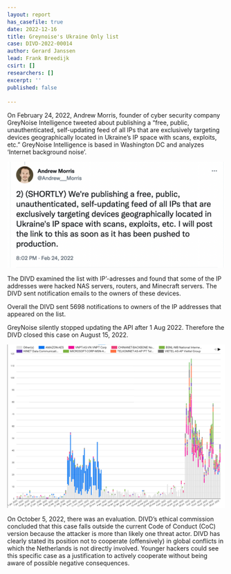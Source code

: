 ```yaml
---
layout: report
has_casefile: true
date: 2022-12-16
title: Greynoise's Ukraine Only list
case: DIVD-2022-00014
author: Gerard Janssen
lead: Frank Breedijk
csirt: []
researchers: []
excerpt: ''
published: false

---
```

On February 24, 2022, Andrew Morris, founder of cyber security company GreyNoise Intelligence tweeted about publishing a “free, public, unauthenticated, self-updating feed of all IPs that are exclusively targeting devices geographically located in Ukraine’s IP space with scans, exploits, etc.” GreyNoise Intelligence is based in Washington DC and analyzes ‘Internet background noise’.

![](/uploads/screenshot-andrew-morris.png)

The DIVD examined the list with IP’-adresses and found that some of the IP addresses were hacked NAS servers, routers, and Minecraft servers. The DIVD sent notification emails to the owners of these devices.

Overall the DIVD sent 5698 notifications to owners of the IP addresses that appeared on the list.

GreyNoise silently stopped updating the API after 1 Aug 2022. Therefore the DIVD closed this case on August 15, 2022.

![](/uploads/greynoiseukrainonlygraph.png)

On October 5, 2022, there was an evaluation. DIVD’s ethical commission concluded that this case falls outside the current Code of Conduct (CoC) version because the attacker is more than likely one threat actor. DIVD has clearly stated its position not to cooperate (offensively) in global conflicts in which the Netherlands is not directly involved. Younger hackers could see this specific case as a justification to actively cooperate without being aware of possible negative consequences.